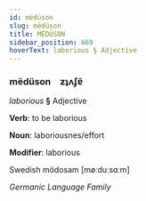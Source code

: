 ```yaml
---
id: mëdüson
slug: mëdüson
title: MËDÜSON
sidebar_position: 669
hoverText: laborious § Adjective
---
```


### mëdüson&emsp;<span kind="abugida">ƶʇʌʄɐ̃</span>

*laborious* **§** Adjective

**Verb**: to be laborious

**Noun**: laboriousnes/effort

**Modifier**: laborious

Swedish mödosam [møːduːsɑːm]

*Germanic Language Family*